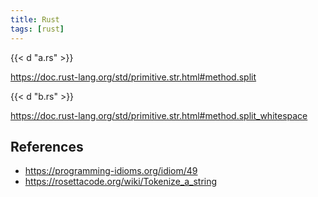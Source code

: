 ```yaml
---
title: Rust
tags: [rust]
---
```


{{< d "a.rs" >}}

<https://doc.rust-lang.org/std/primitive.str.html#method.split>

{{< d "b.rs" >}}

<https://doc.rust-lang.org/std/primitive.str.html#method.split_whitespace>

## References

- <https://programming-idioms.org/idiom/49>
- <https://rosettacode.org/wiki/Tokenize_a_string>
